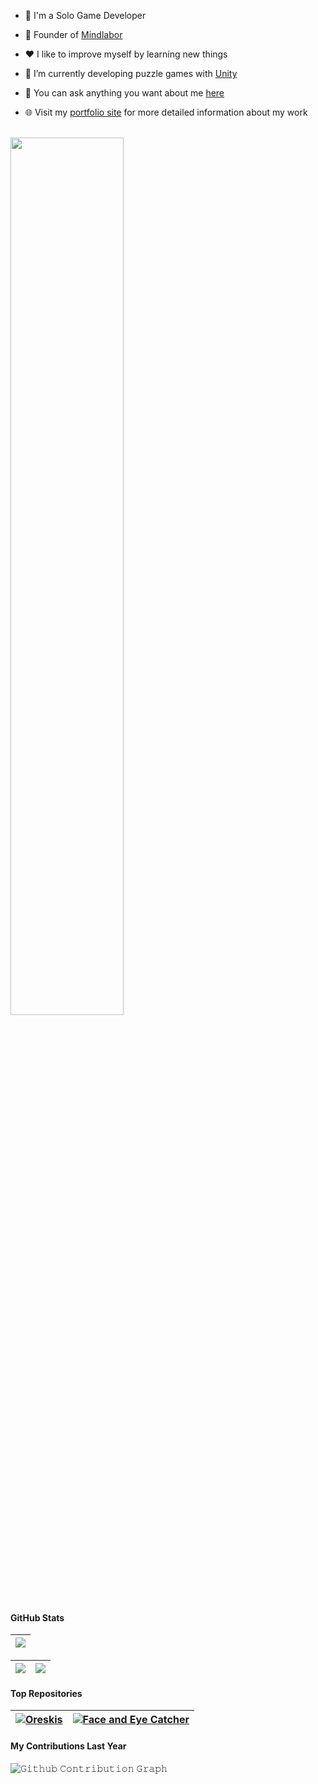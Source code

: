 - 🏫 I'm a Solo Game Developer

- 🧠 Founder of [Mindlabor](https://mindlabor.dev/)
  
- ❤️ I like to improve myself by learning new things

- 🌱 I’m currently developing puzzle games with [Unity](https://unity.com/)

- 💬 You can ask anything you want about me [here](https://github.com/chisenoa/chisenoa/issues)

- 🌐 Visit my [portfolio site](https://chisenoa.github.io) for more detailed information about my work

<br/>

<img width="60%" src="https://i.hizliresim.com/BKuzRL.png">

#### GitHub Stats

| <img align="center" src="https://github-readme-streak-stats.herokuapp.com?user=chisenoa&theme=dark&hide_border=true&border_radius=0&background=00000000&card_width=827"/> |
| ------------- |

| <img align = "center" src="https://github-readme-stats.vercel.app/api?username=chisenoa&show_icons=true&count_private=true&theme=dark&hide_border=true&bg_color=0D1117"> | <img align = "center" src="https://github-readme-stats.vercel.app/api/top-langs/?username=chisenoa&langs_count=10&layout=compact&theme=dark&hide_border=true&bg_color=0D1117&card_width=333"> |
| ------------- | ------------- |

#### Top Repositories

| <a href = "https://github.com/chisenoa/oreskis" target = "_blank"><img title = "Oreskis" src = "https://github-readme-stats.vercel.app/api/pin/?username=chisenoa&repo=oreskis&theme=dark&hide_border=true&bg_color=0D1117"></a> | <a href = "https://github.com/chisenoa/face_and_eye_catcher" target = "_blank"><img title = "Face and Eye Catcher" src = "https://github-readme-stats.vercel.app/api/pin/?username=chisenoa&repo=face_and_eye_catcher&theme=dark&hide_border=true&bg_color=0D1117"></a> |
| ------------- | ------------- |

#### My Contributions Last Year
![𝙶𝚒𝚝𝚑𝚞𝚋 𝙲𝚘𝚗𝚝𝚛𝚒𝚋𝚞𝚝𝚒𝚘𝚗 𝙶𝚛𝚊𝚙𝚑](github-user-contribution.svg)
